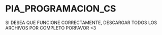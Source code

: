 # PIA_PROGRAMACION_CS
SI DESEA QUE FUNCIONE CORRECTAMENTE, DESCARGAR TODOS LOS ARCHIVOS POR COMPLETO PORFAVOR <3
